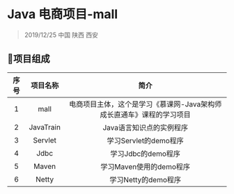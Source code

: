# Java 电商项目-mall

> 2019/12/25 中国 陕西 西安 

## :honeybee:项目组成

| 序号 | 项目名称  |                             简介                             |
| :--: | :-------: | :----------------------------------------------------------: |
|  1   |   mall    | 电商项目主体，这个是学习《慕课网-Java架构师成长直通车》课程的学习项目 |
|  2   | JavaTrain |                   Java语言知识点的实例程序                   |
|  3   |  Servlet  |                    学习Servlet的demo程序                     |
|  4   |   Jdbc    |                      学习Jdbc的demo程序                      |
|  5   |   Maven   |                   学习Maven使用的demo程序                    |
|  6   |   Netty   |                     学习Netty的demo程序                      |

